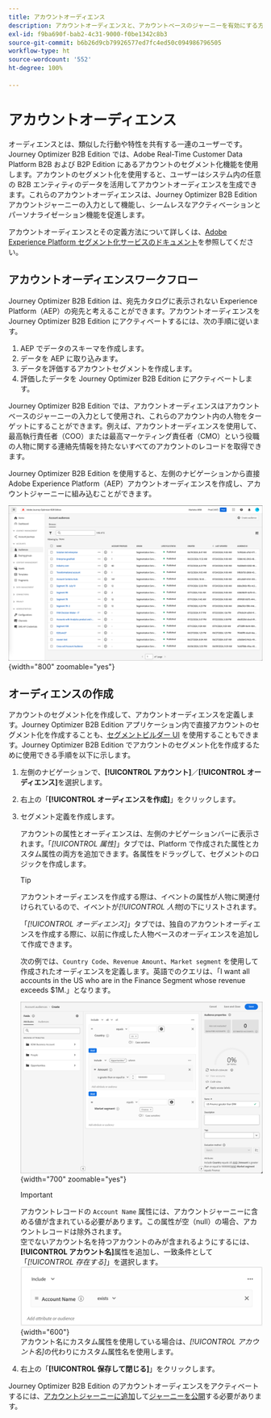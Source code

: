 ```yaml
---
title: アカウントオーディエンス
description: アカウントオーディエンスと、アカウントベースのジャーニーを有効にする方法について説明します。
exl-id: f9ba690f-bab2-4c31-9000-f0be1342c8b3
source-git-commit: b6b26d9cb79926577ed7fc4ed50c094986796505
workflow-type: ht
source-wordcount: '552'
ht-degree: 100%

---
```


# アカウントオーディエンス

オーディエンスとは、類似した行動や特性を共有する一連のユーザーです。Journey Optimizer B2B Edition では、Adobe Real-Time Customer Data Platform B2B および B2P Edition にあるアカウントのセグメント化機能を使用します。アカウントのセグメント化を使用すると、ユーザーはシステム内の任意の B2B エンティティのデータを活用してアカウントオーディエンスを生成できます。これらのアカウントオーディエンスは、Journey Optimizer B2B Edition アカウントジャーニーの入力として機能し、シームレスなアクティベーションとパーソナライゼーション機能を促進します。

アカウントオーディエンスとその定義方法について詳しくは、[Adobe Experience Platform セグメント化サービスのドキュメント](https://experienceleague.adobe.com/ja/docs/experience-platform/segmentation/types/account-audiences)を参照してください。

## アカウントオーディエンスワークフロー

Journey Optimizer B2B Edition は、宛先カタログに表示されない Experience Platform（AEP）の宛先と考えることができます。アカウントオーディエンスを Journey Optimizer B2B Edition にアクティベートするには、次の手順に従います。

1. AEP でデータのスキーマを作成します。
1. データを AEP に取り込みます。
1. データを評価するアカウントセグメントを作成します。
1. 評価したデータを Journey Optimizer B2B Edition にアクティベートします。

Journey Optimizer B2B Edition では、アカウントオーディエンスはアカウントベースのジャーニーの入力として使用され、これらのアカウント内の人物をターゲットにすることができます。例えば、アカウントオーディエンスを使用して、最高執行責任者（COO）または最高マーケティング責任者（CMO）という役職の人物に関する連絡先情報を持たないすべてのアカウントのレコードを取得できます。

Journey Optimizer B2B Edition を使用すると、左側のナビゲーションから直接 Adobe Experience Platform（AEP）アカウントオーディエンスを作成し、アカウントジャーニーに組み込むことができます。

![アカウントオーディエンスへのアクセス](./assets/account-audiences-browse.png){width="800" zoomable="yes"}

## オーディエンスの作成

アカウントのセグメント化を作成して、アカウントオーディエンスを定義します。Journey Optimizer B2B Edition アプリケーション内で直接アカウントのセグメント化を作成することも、[セグメントビルダー UI](https://experienceleague.adobe.com/ja/docs/experience-platform/segmentation/ui/segment-builder) を使用することもできます。Journey Optimizer B2B Edition でアカウントのセグメント化を作成するために使用できる手順を以下に示します。

1. 左側のナビゲーションで、**[!UICONTROL アカウント]**／**[!UICONTROL オーディエンス]**&#x200B;を選択します。

1. 右上の「**[!UICONTROL オーディエンスを作成]**」をクリックします。

1. セグメント定義を作成します。

   アカウントの属性とオーディエンスは、左側のナビゲーションバーに表示されます。「_[!UICONTROL 属性]_」タブでは、Platform で作成された属性とカスタム属性の両方を追加できます。各属性をドラッグして、セグメントのロジックを作成します。

   >[!TIP]
   >
   >アカウントオーディエンスを作成する際は、イベントの属性が人物に関連付けられているので、イベントが&#x200B;_[!UICONTROL 人物]_&#x200B;の下にリストされます。<br/>
   >
   >「_[!UICONTROL オーディエンス]_」タブでは、独自のアカウントオーディエンスを作成する際に、以前に作成した人物ベースのオーディエンスを追加して作成できます。

   次の例では、`Country Code`、`Revenue Amount`、`Market segment` を使用して作成されたオーディエンスを定義します。英語でのクエリは、「I want all accounts in the US who are in the Finance Segment whose revenue exceeds $1M.」となります。

   ![アカウントオーディエンスセグメントビルダーの例](./assets/audience-segment-builder-US-finance-1M.png){width="700" zoomable="yes"}
   <br/>

   >[!IMPORTANT]
   >
   >アカウントレコードの `Account Name` 属性には、アカウントジャーニーに含める値が含まれている必要があります。この属性が空（null）の場合、アカウントレコードは除外されます。<br/>
   >空でないアカウント名を持つアカウントのみが含まれるようにするには、**[!UICONTROL アカウント名]**&#x200B;属性を追加し、一致条件として「_[!UICONTROL 存在する]_」を選択します。<br/>
   >![アカウント名属性が存在する](./assets/audience-segment-builder-account-name-exists.png){width="600"}
   ><br/>アカウント名にカスタム属性を使用している場合は、_[!UICONTROL アカウント名]_&#x200B;の代わりにカスタム属性名を使用します。

1. 右上の「**[!UICONTROL 保存して閉じる]**」をクリックします。

Journey Optimizer B2B Edition のアカウントオーディエンスをアクティベートするには、[アカウントジャーニーに追加](../journeys/journey-overview.md#add-the-account-audience-for-your-journey)して[ジャーニーを公開](../journeys/journey-overview.md)する必要があります。
